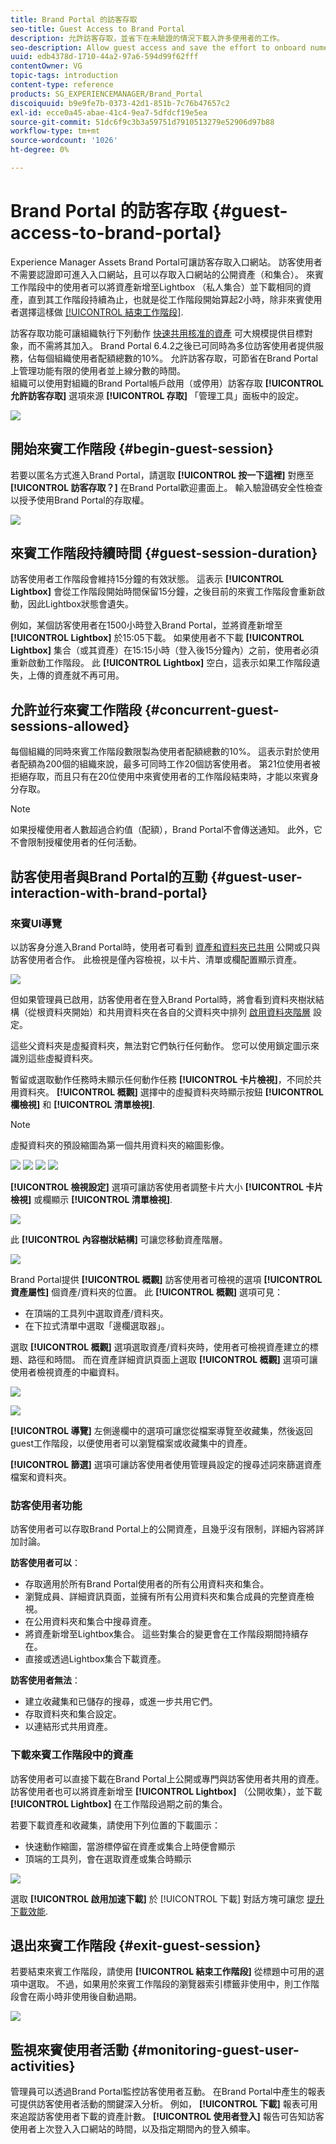```yaml
---
title: Brand Portal 的訪客存取
seo-title: Guest Access to Brand Portal
description: 允許訪客存取，並省下在未驗證的情況下載入許多使用者的工作。
seo-description: Allow guest access and save the effort to onboard numerous users without authentication.
uuid: edb4378d-1710-44a2-97a6-594d99f62fff
contentOwner: VG
topic-tags: introduction
content-type: reference
products: SG_EXPERIENCEMANAGER/Brand_Portal
discoiquuid: b9e9fe7b-0373-42d1-851b-7c76b47657c2
exl-id: ecce0a45-abae-41c4-9ea7-5dfdcf19e5ea
source-git-commit: 51dc6f9c3b3a59751d7910513279e52906d97b88
workflow-type: tm+mt
source-wordcount: '1026'
ht-degree: 0%

---
```


# Brand Portal 的訪客存取 {#guest-access-to-brand-portal}

Experience Manager Assets Brand Portal可讓訪客存取入口網站。 訪客使用者不需要認證即可進入入口網站，且可以存取入口網站的公開資產（和集合）。 來賓工作階段中的使用者可以將資產新增至Lightbox （私人集合）並下載相同的資產，直到其工作階段持續為止，也就是從工作階段開始算起2小時，除非來賓使用者選擇這樣做 [[!UICONTROL 結束工作階段]](#exit-guest-session).

訪客存取功能可讓組織執行下列動作 [快速共用核准的資產](../using/brand-portal-sharing-folders.md#how-to-share-folders) 可大規模提供目標對象，而不需將其加入。 Brand Portal 6.4.2之後已可同時為多位訪客使用者提供服務，佔每個組織使用者配額總數的10%。 允許訪客存取，可節省在Brand Portal上管理功能有限的使用者並上線分數的時間。\
組織可以使用對組織的Brand Portal帳戶啟用（或停用）訪客存取 **[!UICONTROL 允許訪客存取]** 選項來源 **[!UICONTROL 存取]** 「管理工具」面板中的設定。

<!--
Comment Type: annotation
Last Modified By: mgulati
Last Modified Date: 2018-08-17T10:42:59.879-0400
Removed the first para: "AEM Assets Brand Portal allows public users to enter the portal anonymously and have restricted access to the allowed public resources as guests. Organization users with guest role need not seek access and authentication from administrators."
-->

![](assets/enable-guest-access.png)

## 開始來賓工作階段 {#begin-guest-session}

若要以匿名方式進入Brand Portal，請選取 **[!UICONTROL 按一下這裡]** 對應至 **[!UICONTROL 訪客存取？]** 在Brand Portal歡迎畫面上。 輸入驗證碼安全性檢查以授予使用Brand Portal的存取權。

![](assets/bp-login-screen.png)

## 來賓工作階段持續時間 {#guest-session-duration}


訪客使用者工作階段會維持15分鐘的有效狀態。
這表示 **[!UICONTROL Lightbox]** 會從工作階段開始時間保留15分鐘，之後目前的來賓工作階段會重新啟動，因此Lightbox狀態會遺失。

例如，某個訪客使用者在1500小時登入Brand Portal，並將資產新增至 **[!UICONTROL Lightbox]** 於15:05下載。 如果使用者不下載 **[!UICONTROL Lightbox]** 集合（或其資產）在15:15小時（登入後15分鐘內）之前，使用者必須重新啟動工作階段。 此 **[!UICONTROL Lightbox]** 空白，這表示如果工作階段遺失，上傳的資產就不再可用。

## 允許並行來賓工作階段 {#concurrent-guest-sessions-allowed}

每個組織的同時來賓工作階段數限製為使用者配額總數的10%。 這表示對於使用者配額為200個的組織來說，最多可同時工作20個訪客使用者。 第21位使用者被拒絕存取，而且只有在20位使用中來賓使用者的工作階段結束時，才能以來賓身分存取。

>[!NOTE]
>
>如果授權使用者人數超過合約值（配額），Brand Portal不會傳送通知。 此外，它不會限制授權使用者的任何活動。

## 訪客使用者與Brand Portal的互動 {#guest-user-interaction-with-brand-portal}

### 來賓UI導覽

以訪客身分進入Brand Portal時，使用者可看到 [資產和資料夾已共用](../using/brand-portal-sharing-folders.md#sharefolders) 公開或只與訪客使用者合作。 此檢視是僅內容檢視，以卡片、清單或欄配置顯示資產。

![](assets/disabled-folder-hierarchy1.png)

但如果管理員已啟用，訪客使用者在登入Brand Portal時，將會看到資料夾樹狀結構（從根資料夾開始）和共用資料夾在各自的父資料夾中排列 [啟用資料夾階層](../using/brand-portal-general-configuration.md#main-pars-header-1621071021) 設定。

這些父資料夾是虛擬資料夾，無法對它們執行任何動作。 您可以使用鎖定圖示來識別這些虛擬資料夾。

暫留或選取動作任務時未顯示任何動作任務 **[!UICONTROL 卡片檢視]**，不同於共用資料夾。 **[!UICONTROL 概觀]** 選擇中的虛擬資料夾時顯示按鈕 **[!UICONTROL 欄檢視]** 和 **[!UICONTROL 清單檢視]**.

>[!NOTE]
>
>虛擬資料夾的預設縮圖為第一個共用資料夾的縮圖影像。

![](assets/enabled-hierarchy1.png) ![](assets/hierarchy1-nonadmin.png) ![](assets/hierarchy-nonadmin.png) ![](assets/hierarchy2-nonadmin.png)

**[!UICONTROL 檢視設定]** 選項可讓訪客使用者調整卡片大小 **[!UICONTROL 卡片檢視]** 或欄顯示 **[!UICONTROL 清單檢視]**.

![](assets/nav-guest-user.png)

此 **[!UICONTROL 內容樹狀結構]** 可讓您移動資產階層。

![](assets/guest-login-ui.png)

Brand Portal提供 **[!UICONTROL 概觀]** 訪客使用者可檢視的選項 **[!UICONTROL 資產屬性]** 個資產/資料夾的位置。 此 **[!UICONTROL 概觀]** 選項可見：

* 在頂端的工具列中選取資產/資料夾。
* 在下拉式清單中選取「邊欄選取器」。

選取 **[!UICONTROL 概觀]** 選項選取資產/資料夾時，使用者可檢視資產建立的標題、路徑和時間。 而在資產詳細資訊頁面上選取 **[!UICONTROL 概觀]** 選項可讓使用者檢視資產的中繼資料。

![](assets/overview-option-1.png)

![](assets/overview-rail-selector-1.png)

**[!UICONTROL 導覽]** 左側邊欄中的選項可讓您從檔案導覽至收藏集，然後返回guest工作階段，以便使用者可以瀏覽檔案或收藏集中的資產。

**[!UICONTROL 篩選]** 選項可讓訪客使用者使用管理員設定的搜尋述詞來篩選資產檔案和資料夾。

### 訪客使用者功能

訪客使用者可以存取Brand Portal上的公開資產，且幾乎沒有限制，詳細內容將詳加討論。

**訪客使用者可以**：

* 存取適用於所有Brand Portal使用者的所有公用資料夾和集合。
* 瀏覽成員、詳細資訊頁面，並擁有所有公用資料夾和集合成員的完整資產檢視。
* 在公用資料夾和集合中搜尋資產。
* 將資產新增至Lightbox集合。 這些對集合的變更會在工作階段期間持續存在。
* 直接或透過Lightbox集合下載資產。

**訪客使用者無法**：

* 建立收藏集和已儲存的搜尋，或進一步共用它們。
* 存取資料夾和集合設定。
* 以連結形式共用資產。

### 下載來賓工作階段中的資產

訪客使用者可以直接下載在Brand Portal上公開或專門與訪客使用者共用的資產。 訪客使用者也可以將資產新增至 **[!UICONTROL Lightbox]** （公開收集），並下載 **[!UICONTROL Lightbox]** 在工作階段過期之前的集合。

若要下載資產和收藏集，請使用下列位置的下載圖示：

* 快速動作縮圖，當游標停留在資產或集合上時便會顯示
* 頂端的工具列，會在選取資產或集合時顯示

![](assets/download-on-guest.png)

選取 **[!UICONTROL 啟用加速下載]** 於 [!UICONTROL 下載] 對話方塊可讓您 [提升下載效能](../using/accelerated-download.md).

## 退出來賓工作階段 {#exit-guest-session}

若要結束來賓工作階段，請使用 **[!UICONTROL 結束工作階段]** 從標題中可用的選項中選取。 不過，如果用於來賓工作階段的瀏覽器索引標籤非使用中，則工作階段會在兩小時非使用後自動過期。

![](assets/end-guest-session.png)

## 監視來賓使用者活動 {#monitoring-guest-user-activities}

管理員可以透過Brand Portal監控訪客使用者互動。 在Brand Portal中產生的報表可提供訪客使用者活動的關鍵深入分析。 例如， **[!UICONTROL 下載]** 報表可用來追蹤訪客使用者下載的資產計數。 **[!UICONTROL 使用者登入]** 報告可告知訪客使用者上次登入入口網站的時間，以及指定期間內的登入頻率。
